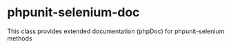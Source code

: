 # phpunit-selenium-doc
This class provides extended documentation (phpDoc) for phpunit-selenium methods
